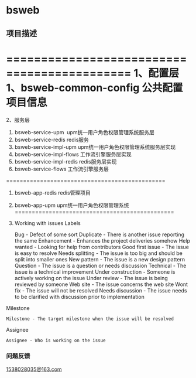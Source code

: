 # bsweb
## 项目描述

============================================
1、配置层
 1、bsweb-common-config 公共配置项目信息
 ============================================
 2、服务层
 1. bsweb-service-upm   upm统一用户角色权限管理系统服务层
 2. bsweb-service-redis redis服务
 3. bsweb-service-impl-upm upm统一用户角色权限管理系统服务层实现
 4. bsweb-service-impl-flows 工作流引擎服务层实现
 5. bsweb-service-impl-redis redis服务层实现
 6. bsweb-service-flows 工作流引擎服务层
 
 ===============================================
 1. bsweb-app-redis redis管理项目
 2. bsweb-app-upm upm统一用户角色权限管理系统
 ===============================================
 
 
06. Working with issues
Labels

    Bug - Defect of some sort
    Duplicate - There is another issue reporting the same
    Enhancement - Enhances the project deliveries somehow
    Help wanted - Looking for help from contributors
    Good first issue - The issue is easy to resolve
    Needs splitting - The issue is too big and should be split into smaller ones
    New pattern - The issue is a new design pattern
    Question - The issue is a question or needs discussion
    Technical - The issue is a technical improvement
    Under construction - Someone is actively working on the issue
    Under review - The issue is being reviewed by someone
    Web site - The issue concerns the web site
    Wont fix - The issue will not be resolved
    Needs discussion - The issue needs to be clarified with discussion prior to implementation

Milestone

    Milestone - The target milestone when the issue will be resolved

Assignee

    Assignee - Who is working on the issue


 
 ### 问题反馈
 1538028035@163.com
 


 
